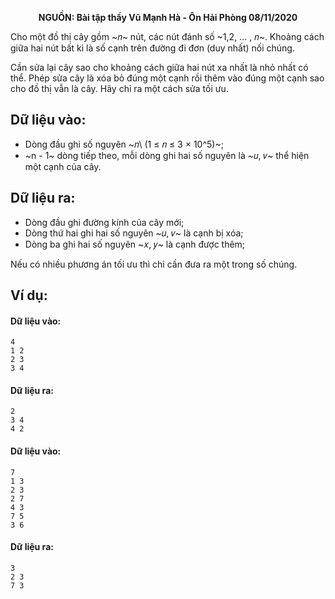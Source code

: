 **<center>NGUỒN: Bài tập thầy Vũ Mạnh Hà - Ôn Hải Phòng 08/11/2020</center>**

Cho một đồ thị cây gồm ~𝑛~ nút, các nút đánh số ~1,2, … , 𝑛~. Khoảng cách giữa hai nút bất kì là số cạnh trên đường đi đơn (duy nhất) nối chúng.

Cần sửa lại cây sao cho khoảng cách giữa hai nút xa nhất là nhỏ nhất có thể. Phép sửa cây là xóa bỏ đúng một cạnh rồi thêm vào đúng một cạnh sao cho đồ thị vẫn là cây. Hãy chỉ ra một cách sửa tối ưu.

## Dữ liệu vào:
- Dòng đầu ghi số nguyên ~𝑛\ (1 ≤ 𝑛 ≤ 3 × 10^5)~;
- ~n - 1~ dòng tiếp theo, mỗi dòng ghi hai số nguyên là ~𝑢, 𝑣~ thể hiện một cạnh của cây.

## Dữ liệu ra:
- Dòng đầu ghi đường kính của cây mới;
- Dòng thứ hai ghi hai số nguyên ~𝑢, 𝑣~ là cạnh bị xóa;
- Dòng ba ghi hai số nguyên ~𝑥, 𝑦~ là cạnh được thêm;

Nếu có nhiều phương án tối ưu thì chỉ cần đưa ra một trong số chúng.

## Ví dụ:
#### Dữ liệu vào:
```
4
1 2
2 3
3 4
```

#### Dữ liệu ra:
```
2
3 4
4 2
```

#### Dữ liệu vào:
```
7
1 3
2 3
2 7
4 3
7 5
3 6
```

#### Dữ liệu ra:
```
3
2 3
7 3
```